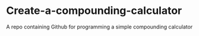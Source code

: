 # Create-a-compounding-calculator
A repo containing Github for programming a simple compounding calculator

